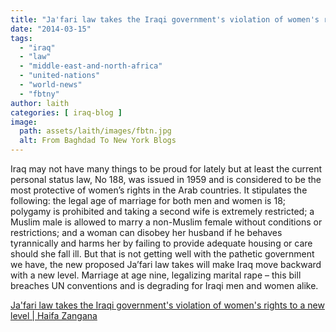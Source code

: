```yaml
---
title: "Ja'fari law takes the Iraqi government's violation of women's rights to a new level | Haifa Zangana"
date: "2014-03-15"
tags: 
  - "iraq"
  - "law"
  - "middle-east-and-north-africa"
  - "united-nations"
  - "world-news"
  - "fbtny"
author: laith
categories: [ iraq-blog ]
image:
  path: assets/laith/images/fbtn.jpg
  alt: From Baghdad To New York Blogs
---
```


Iraq may not have many things to be proud for lately but at least the current personal status law, No 188, was issued in 1959 and is considered to be the most protective of women’s rights in the Arab countries. It stipulates the following: the legal age of marriage for both men and women is 18; polygamy is prohibited and taking a second wife is extremely restricted; a Muslim male is allowed to marry a non-Muslim female without conditions or restrictions; and a woman can disobey her husband if he behaves tyrannically and harms her by failing to provide adequate housing or care should she fall ill. But that is not getting well with the pathetic government we have, the new proposed Ja’fari law takes will make Iraq move backward with a new level. Marriage at age nine, legalizing marital rape – this bill breaches UN conventions and is degrading for Iraqi men and women alike.  

  
[Ja'fari law takes the Iraqi government's violation of women's rights to a new level | Haifa Zangana](https://www.theguardian.com/commentisfree/2014/mar/14/jafari-law-iraqi-violation-women-rights-marital-rape)
